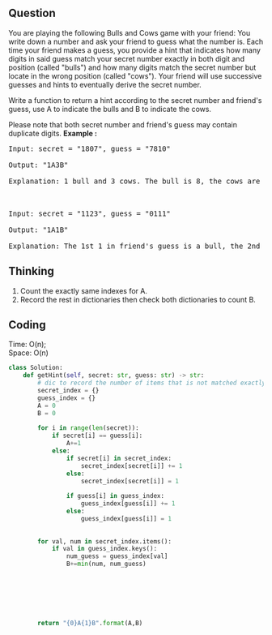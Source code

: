 ## Question
You are playing the following Bulls and Cows game with your friend: You write down a number and ask your friend to guess what the number is. Each time your friend makes a guess, you provide a hint that indicates how many digits in said guess match your secret number exactly in both digit and position (called "bulls") and how many digits match the secret number but locate in the wrong position (called "cows"). Your friend will use successive guesses and hints to eventually derive the secret number.<br>

Write a function to return a hint according to the secret number and friend's guess, use A to indicate the bulls and B to indicate the cows.<br> 

Please note that both secret number and friend's guess may contain duplicate digits.
**Example :**   
<pre>
Input: secret = "1807", guess = "7810"

Output: "1A3B"

Explanation: 1 bull and 3 cows. The bull is 8, the cows are 0, 1 and 7.



Input: secret = "1123", guess = "0111"

Output: "1A1B"

Explanation: The 1st 1 in friend's guess is a bull, the 2nd or 3rd 1 is a cow.
</pre>

## Thinking
1. Count the exactly same indexes for A.<br>
2. Record the rest in dictionaries then check both dictionaries to count B.

## Coding
Time: O(n);  </br>
Space: O(n)
```python
class Solution:
    def getHint(self, secret: str, guess: str) -> str:
        # dic to record the number of items that is not matched exactly in secret and guess
        secret_index = {}
        guess_index = {}
        A = 0
        B = 0
        
        for i in range(len(secret)):
            if secret[i] == guess[i]:
                A+=1
            else:
                if secret[i] in secret_index:
                    secret_index[secret[i]] += 1
                else: 
                    secret_index[secret[i]] = 1
                    
                if guess[i] in guess_index:
                    guess_index[guess[i]] += 1
                else: 
                    guess_index[guess[i]] = 1
            
        
        for val, num in secret_index.items():
            if val in guess_index.keys():
                num_guess = guess_index[val]
                B+=min(num, num_guess)
        
        

        
        
        

        return "{0}A{1}B".format(A,B)
        
```

